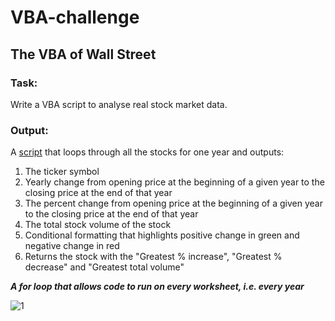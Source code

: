 # VBA-challenge

## The VBA of Wall Street

### Task:
Write a VBA script to analyse real stock market data. 

### Output:
A [script](https://github.com/catherinesloan/VBA-challenge/blob/main/VBA-script) that loops through all the stocks for one year and outputs: 
1. The ticker symbol
2. Yearly change from opening price at the beginning of a given year to the closing price at the end of that year
3. The percent change from opening price at the beginning of a given year to the closing price at the end of that year
4. The total stock volume of the stock
5. Conditional formatting that highlights positive change in green and negative change in red
6. Returns the stock with the "Greatest % increase", "Greatest % decrease" and "Greatest total volume"

***A for loop that allows code to run on every worksheet, i.e. every year***


![1](https://user-images.githubusercontent.com/73929301/120058095-b5eb0e80-c08b-11eb-91d4-de0b2613baf7.png)
